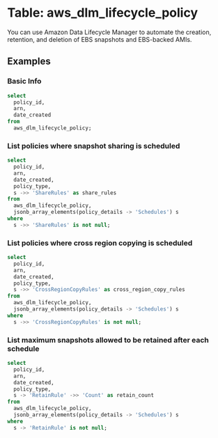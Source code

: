 # Table: aws_dlm_lifecycle_policy

You can use Amazon Data Lifecycle Manager to automate the creation, retention, and deletion of EBS snapshots and EBS-backed AMIs.

## Examples

### Basic Info

```sql
select
  policy_id,
  arn,
  date_created
from
  aws_dlm_lifecycle_policy;
```

### List policies where snapshot sharing is scheduled

```sql
select
  policy_id,
  arn,
  date_created,
  policy_type,
  s ->> 'ShareRules' as share_rules
from
  aws_dlm_lifecycle_policy,
  jsonb_array_elements(policy_details -> 'Schedules') s
where 
  s ->> 'ShareRules' is not null;
```

### List policies where cross region copying is scheduled

```sql
select
  policy_id,
  arn,
  date_created,
  policy_type,
  s ->> 'CrossRegionCopyRules' as cross_region_copy_rules
from
  aws_dlm_lifecycle_policy,
  jsonb_array_elements(policy_details -> 'Schedules') s
where 
  s ->> 'CrossRegionCopyRules' is not null;
  ```

  ### List maximum snapshots allowed to be retained after each schedule

```sql
select
  policy_id,
  arn,
  date_created,
  policy_type,
  s -> 'RetainRule' ->> 'Count' as retain_count
from
  aws_dlm_lifecycle_policy,
  jsonb_array_elements(policy_details -> 'Schedules') s
where 
  s -> 'RetainRule' is not null;
  ```